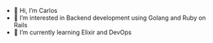 - 👋 Hi, I’m Carlos
- 👀 I’m interested in Backend development using Golang and Ruby on Rails
- 🌱 I’m currently learning Elixir and DevOps

